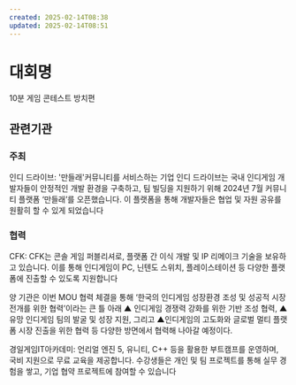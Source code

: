 ```yaml
---
created: 2025-02-14T08:38
updated: 2025-02-14T08:51
---
```

# 대회명
10분 게임 콘테스트 방치편

## 관련기관
### 주최
인디 드라이브: '만들래'커뮤니티를 서비스하는 기업
인디 드라이브는 국내 인디게임 개발자들이 안정적인 개발 환경을 구축하고, 팀 빌딩을 지원하기 위해 2024년 7월 커뮤니티 플랫폼 ‘만들래’를 오픈했습니다. 이 플랫폼을 통해 개발자들은 협업 및 자원 공유를 원활히 할 수 있게 되었습니다
### 협력
CFK:
CFK는 콘솔 게임 퍼블리셔로, 플랫폼 간 이식 개발 및 IP 리메이크 기술을 보유하고 있습니다. 이를 통해 인디게임이 PC, 닌텐도 스위치, 플레이스테이션 등 다양한 플랫폼에 진출할 수 있도록 지원합니다

양 기관은 이번 MOU 협력 체결을 통해 ‘한국의 인디게임 성장환경 조성 및 성공적 시장 전개를 위한 협력’이라는 큰 틀 아래 ▲ 인디게임 경쟁력 강화를 위한 기반 조성 협력, ▲ 유망 인디게임 팀의 발굴 및 성장 지원, 그리고 ▲인디게임의 고도화와 글로벌 멀티 플랫폼 시장 진출을 위한 협력 등 다양한 방면에서 협력해 나아갈 예정이다.


경일게임IT아카데미:
언리얼 엔진 5, 유니티, C++ 등을 활용한 부트캠프를 운영하며, 국비 지원으로 무료 교육을 제공합니다. 수강생들은 개인 및 팀 프로젝트를 통해 실무 경험을 쌓고, 기업 협약 프로젝트에 참여할 수 있습니다